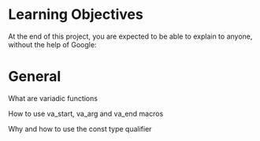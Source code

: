 <h1>Learning Objectives</h1>

At the end of this project, you are expected to be able to explain to anyone, without the help of Google:

<h1>General</h1>

What are variadic functions

How to use va_start, va_arg and va_end macros

Why and how to use the const type qualifier
